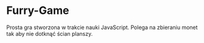# Furry-Game

Prosta gra stworzona w trakcie nauki JavaScript.
Polega na zbieraniu monet tak aby nie dotknąć ścian planszy.
